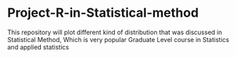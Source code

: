 # Project-R-in-Statistical-method
This repository will plot different kind of distribution that was discussed in Statistical Method, Which is very popular Graduate Level course in Statistics and applied statistics
